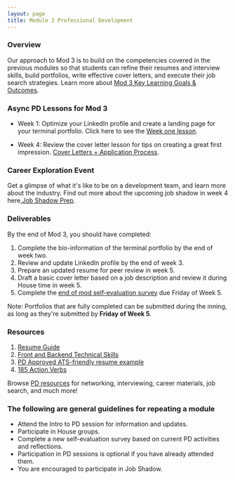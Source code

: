 ```yaml
---
layout: page
title: Module 3 Professional Development
---
```


### Overview
Our approach to Mod 3 is to build on the competencies covered in the previous modules so that students can refine their resumes and interview skills, build portfolios, write effective cover letters, and execute their job search strategies. Learn more about [Mod 3 Key Learning Goals & Outcomes](https://careerdev.turing.edu/module_three/mod3_learning_goals). 


### Async PD Lessons for Mod 3 
* Week 1: Optimize your LinkedIn profile and create a landing page for your terminal portfolio.  Click here to see the [Week one lesson](http://careerdev.turing.edu/module_three/mod3_week1). 

* Week 4: Review the cover letter lesson for tips on creating a great first impression.
        [Cover Letters + Application Process](https://careerdev.turing.edu/module_three/week_3_coverletter).
        
 ### Career Exploration Event
 Get a glimpse of what it's like to be on a development team, and learn more about the industry. Find out more about the upcoming job  shadow in week 4 here,[Job Shadow Prep](/module_three/job_shadow_overview).


### Deliverables

By the end of Mod 3, you should have completed:

1. Complete the bio-information of the terminal portfolio by the end of week two.
2. Review and update LinkedIn profile by the end of week 3.
3. Prepare an updated resume for peer review in week 5.
4. Draft a basic cover letter based on a job description and review it during House time in week 5.
5. Complete the [end of mod self-evaluation survey](ttps://airtable.com/shrBZWvdZfHSeey57) due Friday of Week 5.

Note: Portfolios that are fully completed can be submitted during the inning, as long as they're submitted by **Friday of Week 5**.

### Resources 

1. [Resume Guide](https://docs.google.com/document/d/1ll53JV8Jt5eveSjdvklUUNQfuYCzHV15TcoOzzk1iDY/edit)
2. [Front and Backend Technical Skills](https://docs.google.com/document/d/1Q-ZSAlXadWmYK48UyO7W3O9zHFQxhnLAWh7wKVdV48o/edit#heading=h.qtpn4l7md817)   
3. [PD Approved ATS-friendly resume example](https://docs.google.com/document/d/1ylVW3d_uHjAwSGkK4WJlbJuU_22BPSK75dn2rRDnm-g/edit) 
4. [185 Action Verbs ](https://www.themuse.com/advice/185-powerful-verbs-that-will-make-your-resume-awesome) 

Browse [PD resources](ttps://careerdev.turing.edu/resources/) for networking, interviewing, career materials, job search, and much more! 

### The following are general guidelines for repeating a module
   * Attend the Intro to PD session for information and updates.
   * Participate in House groups.
   * Complete a new self-evaluation survey based on current PD activities and reflections.
   * Participation in PD sessions is optional if you have already attended them.
   * You are encouraged to participate in Job Shadow.
